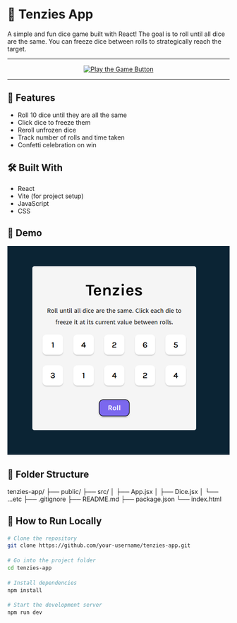 # 🎲 Tenzies App

A simple and fun dice game built with React! The goal is to roll until all dice are the same. You can freeze dice between rolls to strategically reach the target.

---

<p align="center">
  <a href="https://akyiishere.github.io/tenzies-app/" target="_blank">
    <img src="https://img.shields.io/badge/Play%20the%20Game-Click%20Here-brightgreen?style=for-the-badge" alt="Play the Game Button"/>
  </a>
</p>

---

## 🚀 Features

- Roll 10 dice until they are all the same
- Click dice to freeze them
- Reroll unfrozen dice
- Track number of rolls and time taken
- Confetti celebration on win

## 🛠️ Built With

- React
- Vite (for project setup)
- JavaScript
- CSS

## 📸 Demo

![tenzies demo](screenshot.png) <!-- Optional: Replace with your actual image or remove this section -->

## 📂 Folder Structure

tenzies-app/
├── public/
├── src/
│ ├── App.jsx
│ ├── Dice.jsx
│ └── ...etc
├── .gitignore
├── README.md
├── package.json
└── index.html

## 🧪 How to Run Locally

```bash
# Clone the repository
git clone https://github.com/your-username/tenzies-app.git

# Go into the project folder
cd tenzies-app

# Install dependencies
npm install

# Start the development server
npm run dev
```

